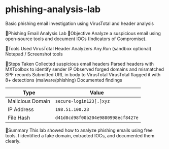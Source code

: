 # phishing-analysis-lab
Basic phishing email investigation using VirusTotal and header analysis

📧Phishing Email Analysis Lab
🧠Objective
Analyze a suspicious email using open-source tools and document IOCs (Indicators of Compromise).

🔧Tools Used
VirusTotal
Header Analyzers
Any.Run (sandbox optional)
Notepad / Screenshot tools

📝Steps Taken
Collected suspicious email headers
Parsed headers with MXToolbox to identify sender IP
Observed forged domains and mismatched SPF records
Submitted URL in body to VirusTotal
VirusTotal flagged it with 8+ detections (malware/phishing)
Documented findings

| Type             | Value                              |
| ---------------- | ---------------------------------- |
| Malicious Domain | `secure-login123[.]xyz`            |
| IP Address       | `198.51.100.23`                    |
| File Hash        | `d41d8cd98f00b204e9800998ecf8427e` |

📌Summary
This lab showed how to analyze phishing emails using free tools. I identified a fake domain, extracted IOCs, and documented them clearly.
